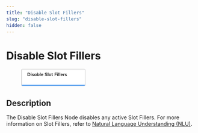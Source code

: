 ```yaml
---
title: "Disable Slot Fillers" 
slug: "disable-slot-fillers" 
hidden: false 
---
```


# Disable Slot Fillers

<figure>
  <img class="image-center" src="../../../../../static/img/_assets/ai/resource/node-reference/ai/disable-slot-fillers.png" width="40%" />
</figure>

## Description

The Disable Slot Fillers Node disables any active Slot Fillers. For more information on Slot Fillers, refer to [Natural Language Understanding (NLU)](../../../empower/nlu/overview.md).